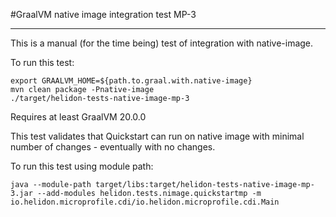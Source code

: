 #GraalVM native image integration test MP-3
_____

This is a manual (for the time being) test of integration with native-image.

To run this test:

```shell script
export GRAALVM_HOME=${path.to.graal.with.native-image}
mvn clean package -Pnative-image
./target/helidon-tests-native-image-mp-3
```  

Requires at least GraalVM 20.0.0

This test validates that Quickstart can run on native image with minimal number of changes - eventually with no changes.

To run this test using module path:
```shell script
java --module-path target/libs:target/helidon-tests-native-image-mp-3.jar --add-modules helidon.tests.nimage.quickstartmp -m io.helidon.microprofile.cdi/io.helidon.microprofile.cdi.Main
```

